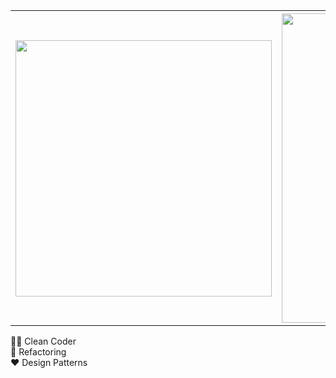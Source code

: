 <table style="border: none;">
	<th>
		<img src="https://github-readme-stats.vercel.app/api/top-langs/?username=mikeiasgabriel&layout=compact&theme=dracula" width="410px">
	</th>
	<th>
		<img src="https://github-readme-stats.vercel.app/api?username=mikeiasgabriel&show_icons=true&theme=dracula" width="495px">
	</th>
</table>

👨‍💻 Clean Coder<br>
🚧 Refactoring<br>
❤ Design Patterns<br>
